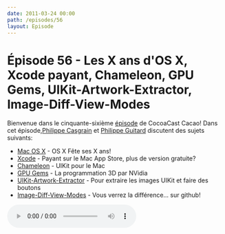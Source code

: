 ```yaml
---
date: 2011-03-24 00:00
path: /episodes/56
layout: Episode
---
```

# Épisode 56 - Les X ans d'OS X, Xcode payant, Chameleon, GPU Gems, UIKit-Artwork-Extractor, Image-Diff-View-Modes
<p>Bienvenue dans le cinquante-sixième <a href="https://cacaocast.com/media/cacaocast_56.mp3" title="CocoaCast Cacao Episode 56">épisode</a> de CocoaCast Cacao! Dans cet épisode,<a href="http://www.twitter.com/philippec" title="Philippe Casgrain sur Twitter">Philippe Casgrain</a> et <a href="http://www.twitter.com/philippeguitard" title="Philippe Guitard sur Twitter">Philippe Guitard</a> discutent des sujets suivants:</p>
<ul><li><a href="http://fr.wikipedia.org/wiki/Mac_OS_X" title="Mac OS X">Mac OS X</a> - OS X Fête ses X ans!</li>
<li><a href="http://itunes.apple.com/ca/app/xcode/id422352214?mt=12" title="Xcode">Xcode</a> - Payant sur le Mac App Store, plus de version gratuite?</li>
<li><a href="http://chameleonproject.org/" title="Chameleon">Chameleon</a> - UIKit pour le Mac</li>
<li><a href="http://developer.nvidia.com/object/all_documents.html" title="GPU Gems">GPU Gems</a> - La programmation 3D par NVidia</li>
<li><a href="https://github.com/0xced/UIKit-Artwork-Extractor" title="UIKit-Artwork-Extractor">UIKit-Artwork-Extractor</a> - Pour extraire les images UIKit et faire des boutons</li>
<li><a href="https://github.com/cameronmcefee/Image-Diff-View-Modes/commit/8e95f70c9c47168305970e91021072673d7cdad8" title="Image-Diff-View-Modes">Image-Diff-View-Modes</a> - Vous verrez la différence&hellip; sur github!</li>
</ul>
<p><audio controls><source src="https://cacaocast.com/media/cacaocast_56.mp3" type="audio/mpeg"><source src="https://cacaocast.com/media/cacaocast_56.mp3" type="audio/mp4">Votre navigateur ne supporte pas l'élément audio / Your browser does not support the audio element.</audio></p>
